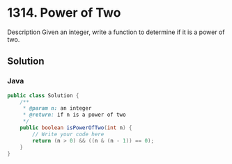 # 1314. Power of Two

Description
Given an integer, write a function to determine if it is a power of two.

## Solution

### Java

```java
public class Solution {
    /**
     * @param n: an integer
     * @return: if n is a power of two
     */
    public boolean isPowerOfTwo(int n) {
        // Write your code here
        return (n > 0) && ((n & (n - 1)) == 0);
    }
}
```
